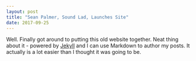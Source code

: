 ```yaml
---
layout: post
title: "Sean Palmer, Sound Lad, Launches Site"
date: 2017-09-25
---
```


Well. Finally got around to putting this old website together. Neat thing about it - powered by [Jekyll](http://jekyllrb.com) and I can use Markdown to author my posts. It actually is a lot easier than I thought it was going to be.
